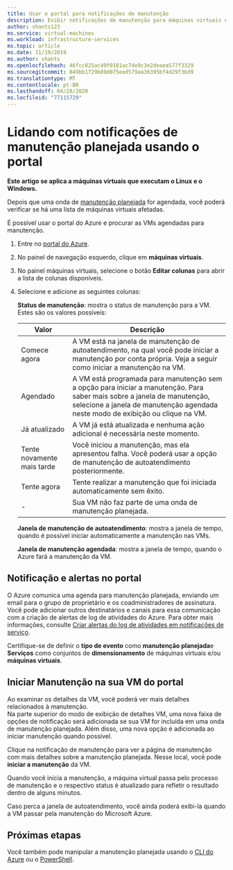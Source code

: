 ```yaml
---
title: Usar o portal para notificações de manutenção
description: Exibir notificações de manutenção para máquinas virtuais em execução no Azure e iniciar a manutenção de autoatendimento, usando o Portal.
author: shants123
ms.service: virtual-machines
ms.workload: infrastructure-services
ms.topic: article
ms.date: 11/19/2019
ms.author: shants
ms.openlocfilehash: 46fcc825ac49f0181ac74e9c3e2deaea577f3329
ms.sourcegitcommit: 849bb1729b89d075eed579aa36395bf4d29f3bd9
ms.translationtype: MT
ms.contentlocale: pt-BR
ms.lasthandoff: 04/28/2020
ms.locfileid: "77115729"
---
```

# <a name="handling-planned-maintenance-notifications-using-the-portal"></a>Lidando com notificações de manutenção planejada usando o portal

**Este artigo se aplica a máquinas virtuais que executam o Linux e o Windows.**

Depois que uma onda de [manutenção planejada](maintenance-notifications.md) for agendada, você poderá verificar se há uma lista de máquinas virtuais afetadas. 

É possível usar o portal do Azure e procurar as VMs agendadas para manutenção.

1. Entre no [portal do Azure](https://portal.azure.com).

2. No painel de navegação esquerdo, clique em **máquinas virtuais**.

3. No painel máquinas virtuais, selecione o botão **Editar colunas** para abrir a lista de colunas disponíveis.

4. Selecione e adicione as seguintes colunas:

   **Status de manutenção**: mostra o status de manutenção para a VM. Estes são os valores possíveis:
      
      | Valor | Descrição |
      |-------|-------------|
      | Comece agora | A VM está na janela de manutenção de autoatendimento, na qual você pode iniciar a manutenção por conta própria. Veja a seguir como iniciar a manutenção na VM. | 
      | Agendado | A VM está programada para manutenção sem a opção para iniciar a manutenção. Para saber mais sobre a janela de manutenção, selecione a janela de manutenção agendada neste modo de exibição ou clique na VM. | 
      | Já atualizado | A VM já está atualizada e nenhuma ação adicional é necessária neste momento. | 
      | Tente novamente mais tarde | Você iniciou a manutenção, mas ela apresentou falha. Você poderá usar a opção de manutenção de autoatendimento posteriormente. | 
      | Tente agora | Tente realizar a manutenção que foi iniciada automaticamente sem êxito. | 
      | - | Sua VM não faz parte de uma onda de manutenção planejada. |
      

   **Janela de manutenção de autoatendimento**: mostra a janela de tempo, quando é possível iniciar automaticamente a manutenção nas VMs.
   
   **Janela de manutenção agendada**: mostra a janela de tempo, quando o Azure fará a manutenção da VM. 



## <a name="notification-and-alerts-in-the-portal"></a>Notificação e alertas no portal

O Azure comunica uma agenda para manutenção planejada, enviando um email para o grupo de proprietário e os coadministradores de assinatura. Você pode adicionar outros destinatários e canais para essa comunicação com a criação de alertas de log de atividades do Azure. Para obter mais informações, consulte [Criar alertas do log de atividades em notificações de serviço](../azure-monitor/platform/alerts-activity-log-service-notifications.md).

Certifique-se de definir o **tipo de evento** como **manutenção planejada**e **Serviços** como conjuntos de **dimensionamento** de máquinas virtuais e/ou **máquinas virtuais**.

## <a name="start-maintenance-on-your-vm-from-the-portal"></a>Iniciar Manutenção na sua VM do portal

Ao examinar os detalhes da VM, você poderá ver mais detalhes relacionados à manutenção.  
Na parte superior do modo de exibição de detalhes VM, uma nova faixa de opções de notificação será adicionada se sua VM for incluída em uma onda de manutenção planejada. Além disso, uma nova opção é adicionada ao iniciar manutenção quando possível. 


Clique na notificação de manutenção para ver a página de manutenção com mais detalhes sobre a manutenção planejada. Nesse local, você pode **iniciar a manutenção** da VM.

Quando você inicia a manutenção, a máquina virtual passa pelo processo de manutenção e o respectivo status é atualizado para refletir o resultado dentro de alguns minutos.

Caso perca a janela de autoatendimento, você ainda poderá exibi-la quando a VM passar pela manutenção do Microsoft Azure. 


## <a name="next-steps"></a>Próximas etapas

Você também pode manipular a manutenção planejada usando o [CLI do Azure](maintenance-notifications-cli.md) ou o [PowerShell](maintenance-notifications-powershell.md).
